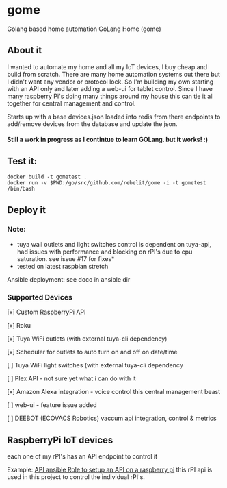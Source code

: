 # gome
Golang based home automation
GoLang Home (gome)

## About it
   I wanted to automate my home and all my IoT devices, I buy cheap and build from scratch.  There are many home
   automation systems out there but I didn't want any vendor or protocol lock. So I'm building my own starting with an 
   API only and later adding a web-ui for tablet control. Since I have many raspberry Pi's doing many things around my 
   house this can tie it all together for central management and control. 

   Starts up with a base devices.json loaded into redis from there endpoints to add/remove devices from the database 
   and update the json.
   
#### Still a work in progress as I contintue to learn GOLang.  but it works! :)

## Test it:

```
docker build -t gometest .
docker run -v $PWD:/go/src/github.com/rebelit/gome -i -t gometest /bin/bash
```
## Deploy it
### Note:
* tuya wall outlets and light switches control is dependent on tuya-api, had issues with performance and blocking on 
rPI's due to cpu saturation. 
see issue #17 for fixes*
* tested on latest raspbian stretch

Ansible deployment: see doco in ansible dir


### Supported Devices
   [x] Custom RaspberryPi API
   
   [x] Roku
   
   [x] Tuya WiFi outlets (with external tuya-cli dependency)
   
   [x] Scheduler for outlets to auto turn on and off on date/time
   
   [ ] Tuya WiFi light switches (with external tuya-cli dependency
   
   [ ] Plex API - not sure yet what i can do with it
   
   [x] Amazon Alexa integration - voice control this central management beast
      
   [ ] web-ui - feature issue added
   
   [ ] DEEBOT (ECOVACS Robotics) vaccum api integration, control & metrics
   
   
   
## RaspberryPi IoT devices
   
   each one of my rPI's has an API endpoint to control it
   
   Example:  [API ansible Role to setup an API on a raspberry pi](https://github.com/RebelIT/ansible-piDAK) this rPI api
   is used in this project to control the individual rPI's.
